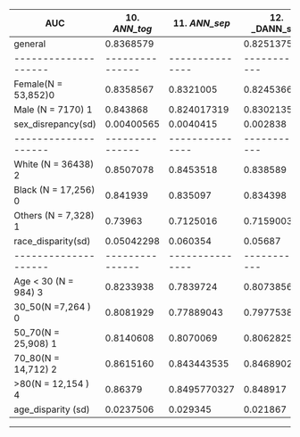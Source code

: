
|          AUC        | 10. _ANN_tog_ | 11. _ANN_sep_ | 12. _DANN_sex| 13. _DANN_race | 14. _DANN_age |
| --------------------|---------------|---------------|--------------|----------------| --------------|
| general             |   0.8368579   |               | 0.82513759   | 0.817850689    | 0.8228989     | 
| --------------------|---------------|---------------|--------------|----------------| --------------| 
| Female(N = 53,852)0 |  0.8358567    | 0.8321005     |  0.82453667  | 0.816270247    |  0.821901     | 
| Male (N = 7170) 1   |  0.843868     | 0.824017319   | 0.83021356   | 0.8294929088   | 0.83034385    | 
| sex_disrepancy(sd)  |  0.00400565   | 0.0040415     | 0.002838     | 0.006611       |  0.0042214    | 
| --------------------|---------------|---------------|--------------|----------------|---------------|
| White (N = 36438) 2 |  0.8507078    | 0.8453518     | 0.838589     | 0.8298938      | 0.83573574    | 
| Black (N = 17,256) 0|  0.841939     | 0.835097      | 0.834398     | 0.83043218     | 0.83255857    | 
| Others (N = 7,328) 1|  0.73963      | 0.7125016     | 0.7159003    | 0.7124024      | 0.71517794    | 
| race_disparity(sd)  |  0.05042298   | 0.060354      | 0.05687      | 0.0555133      | 0.05609762    |            
| --------------------|---------------|---------------|--------------| ---------------| --------------|
| Age < 30 (N = 984) 3|  0.8233938    |  0.7839724    |  0.80738565  | 0.8038535263   | 0.800887368   |
| 30_50(N =7,264 ) 0  |  0.8081929    |  0.77889043   |  0.797753866 | 0.7882802114   |  0.794066129  | 
| 50_70(N = 25,908) 1 |  0.8140608    |  0.8070069    |  0.8062825195| 0.799078926    |  0.802835875  | 
| 70_80(N = 14,712) 2 |  0.8615160    |  0.843443535  |  0.8468902548| 0.8400869191   |  0.847712069  |
| >80(N = 12,154 ) 4  |  0.86379      |  0.8495770327 |  0.848917    | 0.8419669      |  0.846727311  |
| age_disparity (sd)  |  0.0237506    |  0.029345     |  0.021867    | 0.022125       |  0.0236757    |  

***********

